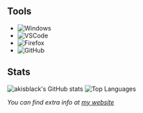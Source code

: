 ## Tools

- ![Windows](https://img.shields.io/badge/Windows-10-272727?style=for-the-badge&logo=Windows)
- ![VSCode](https://img.shields.io/static/v1?label=VSCode&message=User&style=for-the-badge&color=272727&logo=Visual-Studio-Code)
- ![Firefox](https://www.shields.io/badge/Firefox-Nightly-272727?logo=firefox&style=for-the-badge)
- ![GitHub](https://img.shields.io/badge/GitHub-akisblack-272727?style=for-the-badge&logo=Github)
<!--- ![KDENeon](https://img.shields.io/badge/KDE-Neon-272727?style=for-the-badge&logo=KDE)-->

## Stats

![akisblack's GitHub stats](https://github-readme-stats.vercel.app/api?username=akisblack&count_private=true&show_icons=true&theme=dark)
![Top Languages](https://github-readme-stats.vercel.app/api/top-langs/?username=akisblack&langs_count=10&theme=dark)

*You can find extra info at [my website](https://akisblack.github.io)*
